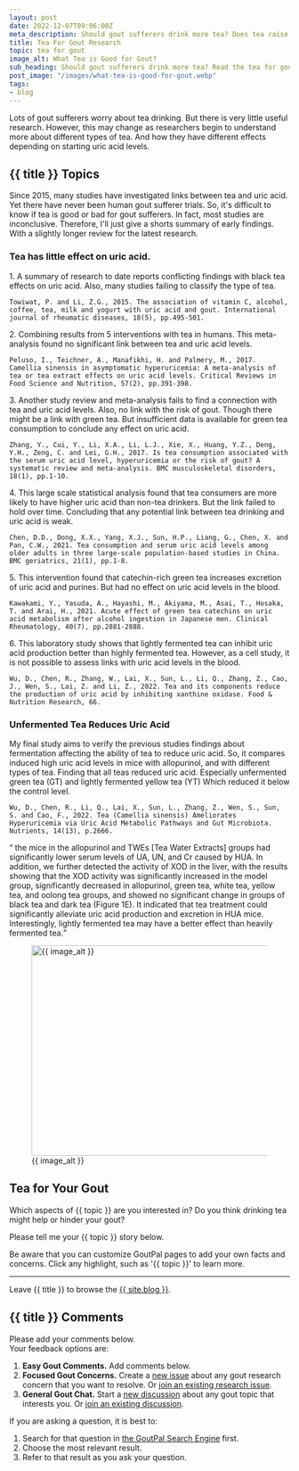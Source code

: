 ```yaml
---
layout: post
date: 2022-12-07T09:06:00Z
meta_description: Should gout sufferers drink more tea? Does tea raise or lower uric acid? Read the latest tea for gout research now.
title: Tea For Gout Research
topic: tea for gout
image_alt: What Tea is Good for Gout?
sub_heading: Should gout sufferers drink more tea? Read the tea for gout research.
post_image: "/images/what-tea-is-good-for-gout.webp"
tags:
- blog
---
```

<p>Lots of gout sufferers worry about tea drinking. But there is very little useful research. However, this may change as researchers begin to understand more about different types of tea. And how they have different effects depending on starting uric acid levels.</p>
<h2 id="topics"> {{ title }} Topics</h2>
<p>Since 2015, many studies have investigated links between tea and uric acid. Yet there have never been human gout sufferer trials. So, it's difficult to know if tea is good or bad for gout sufferers. In fact, most studies are inconclusive. Therefore, I'll just give a shorts summary of early findings. With a slightly longer review for the latest research.</p>
<h3 id="tea">Tea has little effect on uric acid.</h3>
<p>1. A summary of research to date reports conflicting findings with black tea effects on uric acid. Also, many studies failing to classify the type of tea.</p>
<p><code>Towiwat, P. and Li, Z.G., 2015. The association of vitamin C, alcohol, coffee, tea, milk and yogurt with uric acid and gout. International journal of rheumatic diseases, 18(5), pp.495-501.</code></p>
<p>2. Combining results from 5 interventions with tea in humans. This meta-analysis found no significant link between tea and uric acid levels.</p>
<p><code>Peluso, I., Teichner, A., Manafikhi, H. and Palmery, M., 2017. Camellia sinensis in asymptomatic hyperuricemia: A meta-analysis of tea or tea extract effects on uric acid levels. Critical Reviews in Food Science and Nutrition, 57(2), pp.391-398.</code></p>
<p>3. Another study review and meta-analysis fails to find a connection with tea and uric acid levels. Also, no link with the risk of gout. Though there might be a link with green tea. But insufficient data is available for green tea consumption to conclude any effect on uric acid.</p>
<p><code>Zhang, Y., Cui, Y., Li, X.A., Li, L.J., Xie, X., Huang, Y.Z., Deng, Y.H., Zeng, C. and Lei, G.H., 2017. Is tea consumption associated with the serum uric acid level, hyperuricemia or the risk of gout? A systematic review and meta-analysis. BMC musculoskeletal disorders, 18(1), pp.1-10.</code></p>
<p>4. This large scale statistical analysis found that tea consumers are more likely to have higher uric acid than non-tea drinkers. But the link failed to hold over time. Concluding that any potential link between tea drinking and uric acid is weak.</p>
<p><code>Chen, D.D., Dong, X.X., Yang, X.J., Sun, H.P., Liang, G., Chen, X. and Pan, C.W., 2021. Tea consumption and serum uric acid levels among older adults in three large-scale population-based studies in China. BMC geriatrics, 21(1), pp.1-8.</code></p>
<p>5. This intervention found that catechin-rich green tea increases excretion of uric acid and purines. But had no effect on uric acid levels in the blood.</p>
<p><code>Kawakami, Y., Yasuda, A., Hayashi, M., Akiyama, M., Asai, T., Hosaka, T. and Arai, H., 2021. Acute effect of green tea catechins on uric acid metabolism after alcohol ingestion in Japanese men. Clinical Rheumatology, 40(7), pp.2881-2888.</code></p>
<p>6. This laboratory study shows that lightly fermented tea can inhibit uric acid production better than highly fermented tea. However, as a cell study, it is not possible to assess links with uric acid levels in the blood.</p>
<p><code>Wu, D., Chen, R., Zhang, W., Lai, X., Sun, L., Li, Q., Zhang, Z., Cao, J., Wen, S., Lai, Z. and Li, Z., 2022. Tea and its components reduce the production of uric acid by inhibiting xanthine oxidase. Food &amp; Nutrition Research, 66.</code></p>
<h3 id="reduce">Unfermented Tea Reduces Uric Acid</h3>
<p>My final study aims to verify the previous studies findings about fermentation affecting the ability of tea to reduce uric acid. So, it compares induced high uric acid levels in mice with allopurinol, and with different types of tea. Finding that all teas reduced uric acid. Especially unfermented green tea (GT) and lightly fermented yellow tea (YT) Which reduced it below the control level.</p>
<p><code>Wu, D., Chen, R., Li, Q., Lai, X., Sun, L., Zhang, Z., Wen, S., Sun, S. and Cao, F., 2022. Tea (Camellia sinensis) Ameliorates Hyperuricemia via Uric Acid Metabolic Pathways and Gut Microbiota. Nutrients, 14(13), p.2666.</code></p>
<p><q cite="https://doi.org/10.3390/nu14132666"> the mice in the allopurinol and TWEs [Tea Water Extracts] groups had significantly lower serum levels of UA, UN, and Cr caused by HUA. In addition, we further detected the activity of XOD in the liver, with the results showing that the XOD activity was significantly increased in the model group, significantly decreased in allopurinol, green tea, white tea, yellow tea, and oolong tea groups, and showed no significant change in groups of black tea and dark tea (Figure 1E). It indicated that tea treatment could significantly alleviate uric acid production and excretion in HUA mice. Interestingly, lightly fermented tea may have a better effect than heavily fermented tea.</q></p>
<figure id="image" class="inner">
<img src="{{ post_image }}" alt="{{ image_alt }}"  width="610" height="377">
  <figcaption>{{ image_alt }}</figcaption>
</figure>
<h2 id="next">Tea for Your Gout</h2>

Which aspects of {{ topic }} are you interested in? Do you think drinking tea might help or hinder your gout?

Please tell me your {{ topic }} story below.

Be aware that you can customize GoutPal pages to add your own facts and concerns. Click any highlight, such as '{{ topic }}' to learn more.
<hr>
Leave {{ title }} to browse the <a href="/blog">{{ site.blog }}</a>.

<h2 id="comments">{{ title }} Comments</h2>
<p>Please add your comments below.<br />
Your feedback options are:</p>
<ol>
<li><b>Easy Gout Comments.</b> Add comments below.</li>
<li><b>Focused Gout Concerns.</b> Create a <a href="https://github.com/kct2020/goutpal-info-11ty/issues/new/choose">new issue</a> about any gout research concern that you want to resolve. Or <a href="https://github.com/kct2020/goutpal-info-11ty/issues">join an existing research issue</a>.</li>
<li><b>General Gout Chat.</b> Start a <a href="https://github.com/kct2020/goutpal-com-skeleventy/discussions/new">new discussion</a> about any gout topic that interests you. Or <a href="https://github.com/kct2020/goutpal-com-skeleventy/discussions">join an existing discussion</a>.</li>
</ol>
<p>If you are asking a question, it is best to:</p>
<ol>
<li>Search for that question in <a href="https://cse.google.com/cse?cof=FORID:0&cx=partner-pub-4857169685716700:9780732506">the GoutPal Search Engine</a> first.</li>
<li>Choose the most relevant result.</li>
<li>Refer to that result as you ask your question.</li>
</ol>
<script src="https://giscus.app/client.js"
        data-repo="kct2020/goutpal-com-skeleventy"
        data-repo-id="R_kgDOGVSRQQ"
        data-category="GoutPal Links Comments🗣"
        data-category-id="DIC_kwDOGVSRQc4CRbFp"
        data-mapping="title"
        data-strict="0"
        data-reactions-enabled="1"
        data-emit-metadata="1"
        data-input-position="top"
        data-theme="light_tritanopia"
        data-lang="en"
        data-loading="lazy"
        crossorigin="anonymous"
        async>
</script>